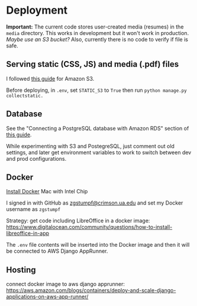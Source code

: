 # Deployment

**Important:** The current code stores user-created media (resumes) in the `media` directory. This works in development but it won't work in production. *Maybe use an S3 bucket?* Also, currently there is no code to verify if file is safe.

## Serving static (CSS, JS) and media (.pdf) files
I followed [this guide](https://testdriven.io/blog/storing-django-static-and-media-files-on-amazon-s3/) for Amazon S3.

Before deploying, in `.env`, set `STATIC_S3` to `True` then run `python manage.py collectstatic.`

## Database
See the "Connecting a PostgreSQL database with Amazon RDS" section of [this guide](https://aws.amazon.com/blogs/containers/deploy-and-scale-django-applications-on-aws-app-runner/).

While experimenting with S3 and PostegreSQL, just comment out old settings, and later get environment variables to work to switch between dev and prod configurations.

## Docker
[Install Docker](https://docs.docker.com/desktop/install/mac-install/) Mac with Intel Chip

I signed in with GitHub as zgstumpf@crimson.ua.edu and set my Docker username as `zgstumpf`

Strategy: get code including LibreOffice in a docker image: https://www.digitalocean.com/community/questions/how-to-install-libreoffice-in-app

The `.env` file contents will be inserted into the Docker image and then it will be connected to AWS Django AppRunner.

## Hosting
connect docker image to aws django apprunner: https://aws.amazon.com/blogs/containers/deploy-and-scale-django-applications-on-aws-app-runner/
